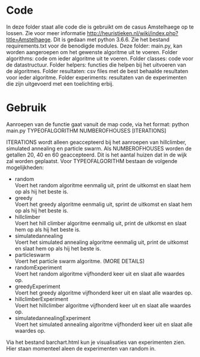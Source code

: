 # Code
In deze folder staat alle code die is gebruikt om de casus Amstelhaege op te lossen. Zie voor meer informatie http://heuristieken.nl/wiki/index.php?title=Amstelhaege. Dit is gedaan met python 3.6.6. Zie het bestand requirements.txt voor de benodigde modules. 
Deze folder: main.py, kan worden aangeroepen om het gewenste algoritme uit te voeren. 
Folder algorithms: code om ieder algoritme uit te voeren. 
Folder classes: code voor de datastructuur. 
Folder helpers: functies die helpen bij het uitvoeren van de algoritmes. 
Folder resultaten: csv files met de best behaalde resultaten voor ieder algoritme. 
Folder experiments: resultaten van de experimenten die zijn uitgevoerd met een toelichting erbij.

# Gebruik
Aanroepen van de functie gaat vanuit de map code, via het format:
python main.py TYPEOFALGORITHM NUMBEROFHOUSES [ITERATIONS]

ITERATIONS wordt alleen geaccepteerd bij het aanroepen van hillclimber, simulated annealing en particle swarm. 
Als NUMBEROFHOUSES worden de getallen 20, 40 en 60 geaccepteerd. Dit is het aantal huizen dat in de wijk zal worden geplaatst.
Voor TYPEOFALGORITHM bestaan de volgende mogelijkheden:
- 	random            
	Voert het random algoritme eenmalig uit, print de uitkomst en slaat hem op als hij het beste is.
- 	greedy            
	Voert het greedy algoritme eenmalig uit, sprint de uitkomst en slaat hem op als hij het beste is.
- 	hillclimber       
	Voert het hill climber algoritme eenmalig uit, print de uitkomst en slaat hem op als hij het beste is.
- 	simulatedannealing       
	Voert het simulated annealing algoritme eenmalig uit, print de uitkomst en slaat hem op als hij het beste is.
- 	particleswarm       
	Voert het particle swarm algoritme. (MORE DETAILS)
- 	randomExperiment      
	Voert het random algoritme vijfhonderd keer uit en slaat alle waardes op. 
- 	greedyExperiment      
	Voert het greedy algoritme vijfhonderd keer uit en slaat alle waardes op. 
- 	hillclimberExperiment      
	Voert het hillclimber algoritme vijfhonderd keer uit en slaat alle waardes op. 
- 	simulatedannealingExperiment      
	Voert het simulated annealing algoritme vijfhonderd keer uit en slaat alle waardes op. 

Via het bestand barchart.html kun je visualisaties van experimenten zien. Hier staan momenteel aleen de experimenten van random in. 